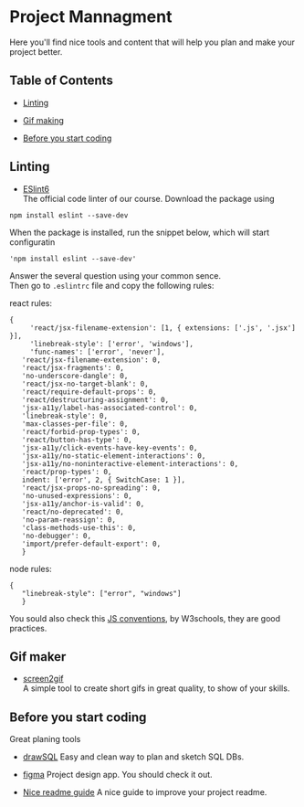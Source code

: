 # Project Mannagment  
Here you'll find nice tools and content that will help you plan and make your project better.

## Table of Contents

* [Linting](#linting)

* [Gif making](#gif-maker)

* [Before you start coding](#before-you-start-coding)

## Linting
* [ESlint6](https://www.npmjs.com/package/eslint)  
The official code linter of our course.
Download the package using
 ````
 npm install eslint --save-dev  
 
 ````
When the package is installed, run the snippet below, which will start configuratin

 ````
 'npm install eslint --save-dev'  
 
 ````
Answer the several question using your common sence.  
Then go to ````.eslintrc```` file and copy the following rules:

react rules:
 ````
{
      'react/jsx-filename-extension': [1, { extensions: ['.js', '.jsx'] }],
      'linebreak-style': ['error', 'windows'],
      'func-names': ['error', 'never'],
    'react/jsx-filename-extension': 0,
    'react/jsx-fragments': 0,
    'no-underscore-dangle': 0,
    'react/jsx-no-target-blank': 0,
    'react/require-default-props': 0,
    'react/destructuring-assignment': 0,
    'jsx-a11y/label-has-associated-control': 0,
    'linebreak-style': 0,
    'max-classes-per-file': 0,
    'react/forbid-prop-types': 0,
    'react/button-has-type': 0,
    'jsx-a11y/click-events-have-key-events': 0,
    'jsx-a11y/no-static-element-interactions': 0,
    'jsx-a11y/no-noninteractive-element-interactions': 0,
    'react/prop-types': 0,
    indent: ['error', 2, { SwitchCase: 1 }],
    'react/jsx-props-no-spreading': 0,
    'no-unused-expressions': 0,
    'jsx-a11y/anchor-is-valid': 0,
    'react/no-deprecated': 0,
    'no-param-reassign': 0,
    'class-methods-use-this': 0,
    'no-debugger': 0,
    'import/prefer-default-export': 0,
    }
 ````

node rules:
 ````
{
    "linebreak-style": ["error", "windows"]
    }
 ````  
  
You sould also check this [JS conventions](https://www.w3schools.com/js/js_conventions.asp), by W3schools, they are good practices.


## Gif maker
* [screen2gif](https://www.screentogif.com)  
A simple tool to create short gifs in great quality, to show of your skills.


## Before you start coding  
Great planing tools

* [drawSQL](https://drawsql.app)
Easy and clean way to plan and sketch SQL DBs.

* [figma](https://www.figma.com)
Project design app. You should check it out.

* [Nice readme guide](https://bulldogjob.com/news/449-how-to-write-a-good-readme-for-your-github-project)
A nice guide to improve your project readme.
